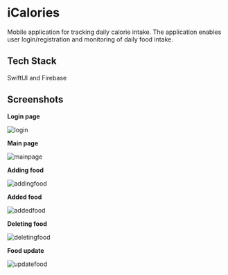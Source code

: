 # iCalories

Mobile application for tracking daily calorie intake. The application enables user login/registration and monitoring of daily food intake.
## Tech Stack

SwiftUI and Firebase


## Screenshots
**Login page**

![login](https://github.com/KarloBuhinjak/iCalories/assets/84927106/6859058e-c161-4e81-86bc-00a5ed51b7bc)


**Main page**

![mainpage](https://github.com/KarloBuhinjak/iCalories/assets/84927106/fb23b0a3-5977-4e45-abaa-a9108e5e5b14)



**Adding food**

![addingfood](https://github.com/KarloBuhinjak/iCalories/assets/84927106/38dd4a2c-d05c-44e7-be4f-73296bc2b1e5)


**Added food**

![addedfood](https://github.com/KarloBuhinjak/iCalories/assets/84927106/db20f23b-5c05-4996-bf96-e4718d79eb11)


**Deleting food**

![deletingfood](https://github.com/KarloBuhinjak/iCalories/assets/84927106/845c85e2-4fd7-4d4c-96ee-ebf382c9a1ea)


**Food update**

![updatefood](https://github.com/KarloBuhinjak/iCalories/assets/84927106/9a746e9d-2a4c-42b9-a957-70a555af162b)


